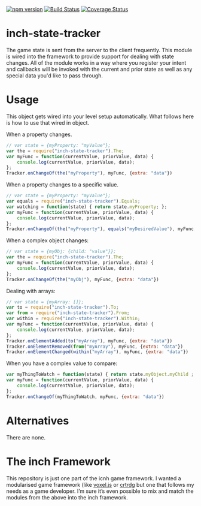 [![npm version](https://badge.fury.io/js/inch-state-tracker.svg)](http://badge.fury.io/js/inch-state-tracker)
[![Build Status](https://travis-ci.org/distributedlife/inch-state-tracker.svg?branch=master)](https://travis-ci.org/distributedlife/inch-state-tracker)
[![Coverage Status](https://img.shields.io/coveralls/distributedlife/inch-state-tracker.svg)](https://coveralls.io/r/distributedlife/inch-state-tracker)

# inch-state-tracker
The game state is sent from the server to the client frequently. This module is wired into the framework to provide support for dealing with state changes. All of the module works in a way where you register your intent and callbacks will be invoked with the current and prior state as well as any special data you'd like to pass through.

# Usage
This object gets wired into your level setup automatically. What follows here is how to use that wired in object.

When a property changes.
```javascript
// var state = {myProperty: "myValue"};
var the = require("inch-state-tracker").The;
var myFunc = function(currentValue, priorValue, data) {
	console.log(currentValue, priorValue, data);
};
Tracker.onChangeOf(the("myProperty"), myFunc, {extra: "data"})
```

When a property changes to a specific value.
```javascript
// var state = {myProperty: "myValue"};
var equals = require("inch-state-tracker").Equals;
var watching = function(state) { return state.myProperty; };
var myFunc = function(currentValue, priorValue, data) {
	console.log(currentValue, priorValue, data);
};
Tracker.onChangeOf(the("myProperty"), equals("myDesiredValue"), myFunc, {extra: "data"})
```

When a complex object changes:
```javascript
// var state = {myObj: {child: "value"}};
var the = require("inch-state-tracker").The;
var myFunc = function(currentValue, priorValue, data) {
	console.log(currentValue, priorValue, data);
};
Tracker.onChangeOf(the("myObj"), myFunc, {extra: "data"})
```

Dealing with arrays:
```javascript
// var state = {myArray: []};
var to = require("inch-state-tracker").To;
var from = require("inch-state-tracker").From;
var within = require("inch-state-tracker").Within;
var myFunc = function(currentValue, priorValue, data) {
	console.log(currentValue, priorValue, data);
};
Tracker.onElementAdded(to("myArray"), myFunc, {extra: "data"})
Tracker.onElementRemoved(from("myArray"), myFunc, {extra: "data"})
Tracker.onElementChanged(within("myArray"), myFunc, {extra: "data"})
```

When you have a complex value to compare:
```javascript
var myThingToWatch = function(state) { return state.myObject.myChild ; };
var myFunc = function(currentValue, priorValue, data) {
	console.log(currentValue, priorValue, data);
};
Tracker.onChangeOf(myThingToWatch, myFunc, {extra: "data"})
```

# Alternatives
There are none.

# The inch Framework
This repository is just one part of the icnh game framework. I wanted a modularised game framework (like [voxel.js](http://voxeljs.com) or [crtrdg](http://crtrdg.com/) but one that follows my needs as a game developer. I’m sure it’s even possible to mix and match the modules from the above into the inch framework.